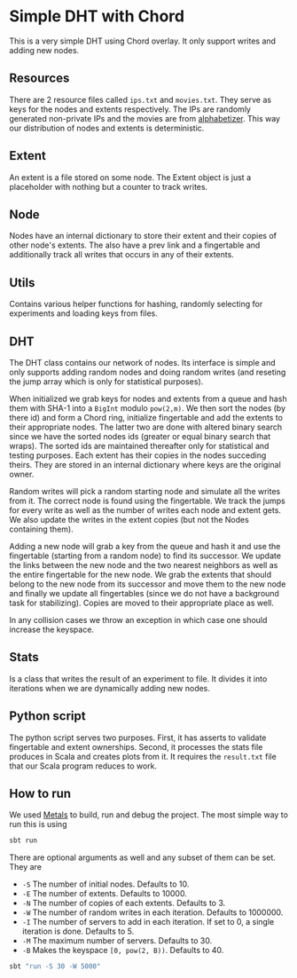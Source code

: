 # Simple DHT with Chord

This is a very simple DHT using Chord overlay. It only support writes and adding new nodes.

## Resources
There are 2 resource files called `ips.txt` and `movies.txt`. They serve as keys for the nodes and extents respectively. The IPs are randomly generated non-private IPs and the movies are from [alphabetizer](https://alphabetizer.flap.tv/lists/list-of-every-movie-ever-made.php). This way our distribution of nodes and extents is deterministic.

## Extent
An extent is a file stored on some node. The Extent object is just a placeholder with nothing but a counter to track writes.

## Node
Nodes have an internal dictionary to store their extent and their copies of other node's extents. The also have a prev link and a fingertable and additionally track all writes that occurs in any of their extents.

## Utils
Contains various helper functions for hashing, randomly selecting for experiments and loading keys from files.

## DHT
The DHT class contains our network of nodes. Its interface is simple and only supports adding random nodes and doing random writes (and reseting the jump array which is only for statistical purposes). 

When initialized we grab keys for nodes and extents from a queue and hash them with SHA-1 into a `BigInt` modulo `pow(2,m)`. We then sort the nodes (by there id) and form a Chord ring, initialize fingertable and add the extents to their appropriate nodes. The latter two are done with altered binary search since we have the sorted nodes ids (greater or equal binary search that wraps). The sorted ids are maintained thereafter only for statistical and testing purposes. Each extent has their copies in the nodes succeding theirs. They are stored in an internal dictionary where keys are the original owner.

Random writes will pick a random starting node and simulate all the writes from it. The correct node is found using the fingertable. We track the jumps for every write as well as the number of writes each node and extent gets. We also update the writes in the extent copies (but not the Nodes containing them).

Adding a new node will grab a key from the queue and hash it and use the fingertable (starting from a random node) to find its successor. We update the links between the new node and the two nearest neighbors as well as the entire fingertable for the new node. We grab the extents that should belong to the new node from its successor and move them to the new node and finally we update all fingertables (since we do not have a background task for stabilizing). Copies are moved to their appropriate place as well.

In any collision cases we throw an exception in which case one should increase the keyspace.

## Stats
Is a class that writes the result of an experiment to file. It divides it into iterations when we
are dynamically adding new nodes.

## Python script
The python script serves two purposes. First, it has asserts to validate fingertable and extent ownerships. Second, it processes the stats file produces in Scala and creates plots from it. It requires the `result.txt` file that our Scala program reduces to work.

## How to run
We used [Metals](https://scalameta.org/metals/) to build, run and debug the project. The most simple way to run this is using
```sh
sbt run
```
There are optional arguments as well and any subset of them can be set. They are 
* `-S` The number of initial nodes. Defaults to 10.
* `-E` The number of extents. Defaults to 10000.
* `-N` The number of copies of each extents. Defaults to 3.
* `-W` The number of random writes in each iteration. Defaults to 1000000.
* `-I` The number of servers to add in each iteration. If set to 0, a single iteration is done. Defaults to 5.
* `-M` The maximum number of servers. Defaults to 30.
* `-B` Makes the keyspace `[0, pow(2, B))`. Defaults to 40.
```sh
sbt "run -S 30 -W 5000"
```